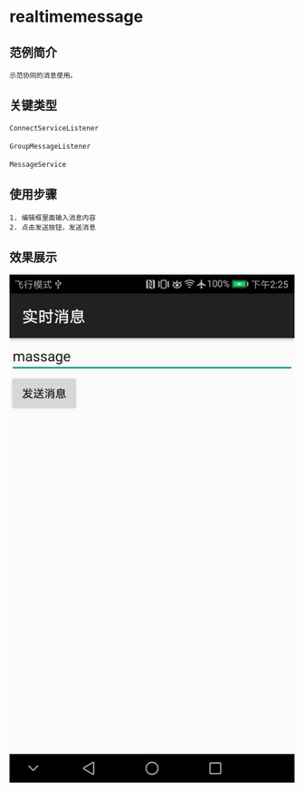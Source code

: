 # realtimemessage

## 范例简介
	示范协同的消息使用。


## 关键类型
	ConnectServiceListener
	
	GroupMessageListener

	MessageService	
		

## 使用步骤

	1. 编辑框里面输入消息内容
	2. 点击发送按钮，发送消息
## 效果展示

![image](realtimemessage.png)
